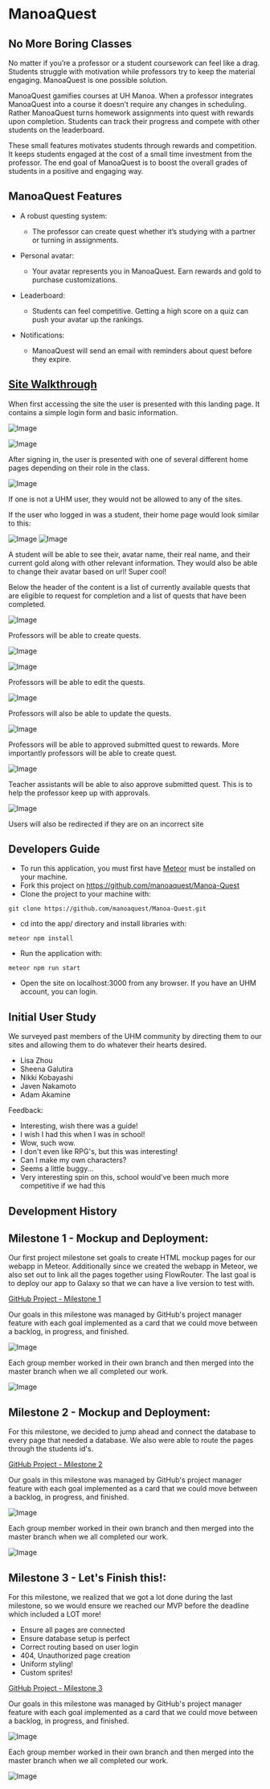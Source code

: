 # ManoaQuest

## No More Boring Classes

No matter if you’re a professor or a student coursework can feel like a drag. Students struggle with motivation while professors try to keep the material engaging. ManoaQuest is one possible solution.

ManoaQuest gamifies courses at UH Manoa. When a professor integrates ManoaQuest into a course it doesn’t require any changes in scheduling. Rather ManoaQuest turns homework assignments into quest with rewards upon completion. Students can track their progress and compete with other students on the leaderboard.

These small features motivates students through rewards and competition. It keeps students engaged at the cost of a small time investment from the professor. The end goal of ManoaQuest is to boost the overall grades of students in a positive and engaging way.

## ManoaQuest Features

* A robust questing system:
  * The professor can create quest whether it’s studying with a partner or turning in assignments.   

* Personal avatar:
  * Your avatar represents you in ManoaQuest. Earn rewards and gold to purchase customizations.

* Leaderboard:
  * Students can feel competitive. Getting a high score on a quiz can push your avatar up the rankings.

* Notifications:
  * ManoaQuest will send an email with reminders about quest before they expire.

## [Site Walkthrough](http://manoaquest.meteorapp.com/)

When first accessing the site the user is presented with this landing page. It contains a simple login form and basic information.

![Image](/screenshots/landing-page.png)

![Image](/screenshots/cas.png)

After signing in, the user is presented with one of several different home pages depending on their role in the class.

![Image](/screenshots/unauthorized.png)

If one is not a UHM user, they would not be allowed to any of the sites.

If the user who logged in was a student, their home page would look similar to this:

![Image](/screenshots/student-home-page-1.png)
![Image](/screenshots/student-home-page-2.png)

A student will be able to see their, avatar name, their real name, and their current gold along with other relevant information. They would also be able to change their avatar based on url! Super cool!

Below the header of the content is a list of currently available quests that are eligible to request for completion and a list of quests that have been completed.

![Image](/screenshots/approve-quest.png)

Professors will be able to create quests.

![Image](/screenshots/create-quest.png)

![Image](/screenshots/quest-created.png)

Professors will be able to edit the quests.

![Image](/screenshots/edit-quest.png)

Professors will also be able to update the quests.

![Image](/screenshots/quest-updated.png)

Professors will be able to approved submitted quest to rewards. More importantly professors will be able to create quest.

![Image](/screenshots/teacher-page.png)

Teacher assistants will be able to also approve submitted quest. This is to help the professor keep up with approvals.

![Image](/screenshots/error-404.png)

Users will also be redirected if they are on an incorrect site

## Developers Guide

* To run this application, you must first have [Meteor](https://www.meteor.com/) must be installed on your machine. 
* Fork this project on https://github.com/manoaquest/Manoa-Quest
* Clone the project to your machine with:
```
git clone https://github.com/manoaquest/Manoa-Quest.git
```
* cd into the app/ directory and install libraries with:
```
meteor npm install
```
* Run the application with:
```
meteor npm run start
```
* Open the site on localhost:3000 from any browser. If you have an UHM account, you can login. 

## Initial User Study
We surveyed past members of the UHM community by directing them to our sites and allowing them to do whatever their hearts desired.
- Lisa Zhou
- Sheena Galutira
- Nikki Kobayashi
- Javen Nakamoto
- Adam Akamine

Feedback:
- Interesting, wish there was a guide!
- I wish I had this when I was in school!
- Wow, such wow.
- I don't even like RPG's, but this was interesting!
- Can I make my own characters?
- Seems a little buggy...
- Very interesting spin on this, school would've been much more competitive if we had this

## Development History
## Milestone 1 - Mockup and Deployment: 
Our first project milestone set goals to create HTML mockup pages for our webapp in Meteor. Additionally since we created the webapp in Meteor, we also set out to link all the pages together using FlowRouter. The last goal is to deploy our app to Galaxy so that we can have a live version to test with.

[GitHub Project - Milestone 1](https://github.com/manoaquest/ManoaQuest/projects/1)

Our goals in this milestone was managed by GitHub's project manager feature with each goal implemented as a card that we could move between a backlog, in progress, and finished. 

![Image](/screenshots/m1screencap.PNG)

Each group member worked in their own branch and then merged into the master branch when we all completed our work.

![Image](/screenshots/m1network.PNG)

## Milestone 2 - Mockup and Deployment: 
For this milestone, we decided to jump ahead and connect the database to every page that needed a database. We also were able to route the pages through the students id's. 

[GitHub Project - Milestone 2](https://github.com/manoaquest/Manoa-Quest/projects/1)

Our goals in this milestone was managed by GitHub's project manager feature with each goal implemented as a card that we could move between a backlog, in progress, and finished. 

![Image](/screenshots/m2screencap.png)

Each group member worked in their own branch and then merged into the master branch when we all completed our work.

![Image](/screenshots/m2network.png)

## Milestone 3 - Let's Finish this!: 
For this milestone, we realized that we got a lot done during the last milestone, so we would ensure we reached our MVP before the deadline which included a LOT more!

- Ensure all pages are connected
- Ensure database setup is perfect
- Correct routing based on user login
- 404, Unauthorized page creation
- Uniform styling!
- Custom sprites!

[GitHub Project - Milestone 3](https://github.com/manoaquest/Manoa-Quest/projects/1)

Our goals in this milestone was managed by GitHub's project manager feature with each goal implemented as a card that we could move between a backlog, in progress, and finished. 

![Image](/screenshots/m3screencap.png)

Each group member worked in their own branch and then merged into the master branch when we all completed our work.

![Image](/screenshots/m3network.png)
